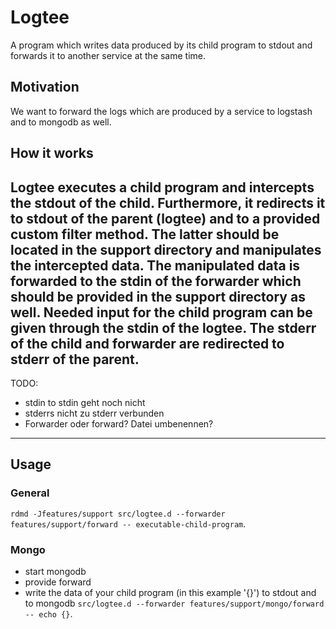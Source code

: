# Logtee
A program which writes data produced by its child program to stdout and forwards it to another service at the same time. 

## Motivation 
We want to forward the logs which are produced by a service to logstash and to mongodb as well. 

## How it works
Logtee executes a child program and intercepts the stdout of the child.
Furthermore, it redirects it to stdout of the parent (logtee) and to a provided custom filter method.
The latter should be located in the support directory and manipulates the intercepted data.
The manipulated data is forwarded to the stdin of the forwarder which should be provided in the support directory as well.
Needed input for the child program can be given through the stdin of the logtee.
The stderr of the child and forwarder are redirected to stderr of the parent.
---
TODO:
- stdin to stdin geht noch nicht
- stderrs nicht zu stderr verbunden
- Forwarder oder forward? Datei umbenennen?
---

## Usage
### General
```rdmd -Jfeatures/support src/logtee.d --forwarder features/support/forward -- executable-child-program```.
### Mongo
- start mongodb
- provide forward
- write the data of your child program (in this example '{}') to stdout and to mongodb ```src/logtee.d --forwarder features/support/mongo/forward -- echo {}```.
